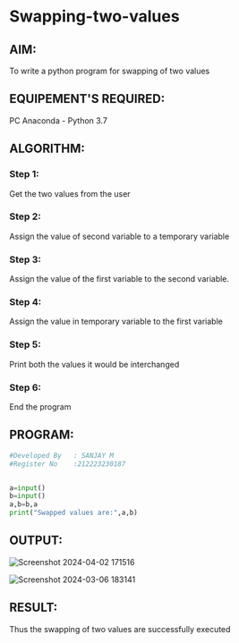 # Swapping-two-values
## AIM:
To write a python program for swapping of two values
## EQUIPEMENT'S REQUIRED: 
PC
Anaconda - Python 3.7
## ALGORITHM: 
### Step 1:
Get the two values from the user
### Step 2: 
Assign the value of second variable to a temporary variable 
### Step 3: 
Assign the value of the first variable to the second variable.
### Step 4:  
Assign the value in temporary variable to the first variable
### Step 5: 
Print both the values it would be interchanged
### Step 6: 
End the program
## PROGRAM:
```python
#Developed By   : SANJAY M
#Register No    :212223230187


a=input()
b=input()
a,b=b,a
print("Swapped values are:",a,b)
```

## OUTPUT:
![Screenshot 2024-04-02 171516](https://github.com/sanjayofficial2005/Swapping-two-values/assets/148048602/32caad3c-dfbe-4700-96b5-fb3725ffb64d)

![Screenshot 2024-03-06 183141](https://github.com/sanjayofficial2005/Swapping-two-values/assets/148048602/28aef373-ebd5-47b9-bf4c-7aca638a388f)


## RESULT:
Thus the swapping of two values are successfully executed



